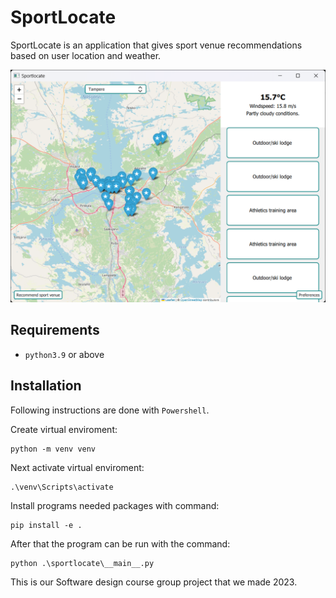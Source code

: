 # SportLocate

SportLocate is an application that gives sport venue recommendations based on user location and weather.

![sportlocate](./sportlocate_screenshot.png)


## Requirements
- `python3.9` or above


## Installation

Following instructions are done with `Powershell`.


Create virtual enviroment:
````
python -m venv venv
````

Next activate virtual enviroment:
````
.\venv\Scripts\activate
````

Install programs needed packages with command:
````
pip install -e .
````

After that the program can be run with the command:
````
python .\sportlocate\__main__.py
````

This is our Software design course group project that we made 2023.





